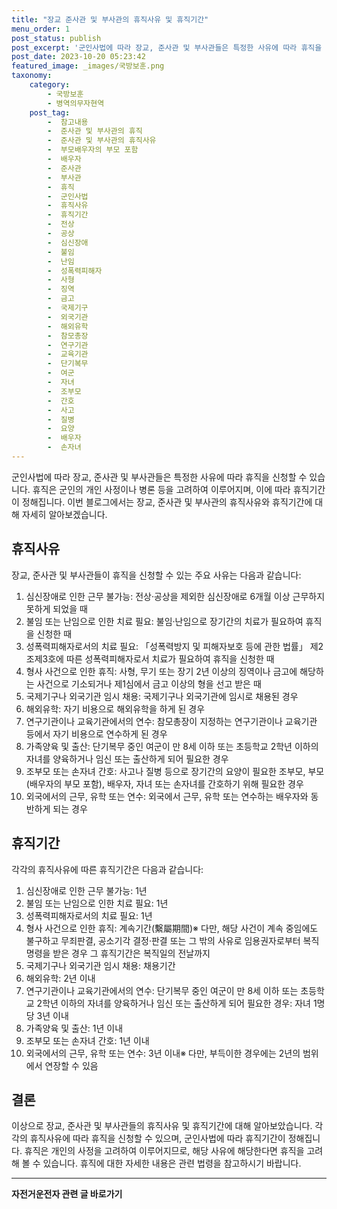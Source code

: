 ```yaml
---
title: "장교 준사관 및 부사관의 휴직사유 및 휴직기간"
menu_order: 1
post_status: publish
post_excerpt: '군인사법에 따라 장교, 준사관 및 부사관들은 특정한 사유에 따라 휴직을 신청할 수 있습니다. 휴직은 군인의 개인 사정이나 병론 등을 고려하여 이루어지며, 이에 따라 휴직기간이 정해집니다. 이번 블로그에서는 장교, 준사관 및 부사관의 휴직사유와 휴직기간에 대해 자세히 알아보겠습니다.'
post_date: 2023-10-20 05:23:42
featured_image: _images/국방보훈.png
taxonomy:
    category:
        - 국방보훈
        - 병역의무자현역
    post_tag:
        -  참고내용
        -  준사관 및 부사관의 휴직
        -  준사관 및 부사관의 휴직사유
        -  부모배우자의 부모 포함
        -  배우자
        -  준사관
        -  부사관
        -  휴직
        -  군인사법
        -  휴직사유
        -  휴직기간
        -  전상
        -  공상
        -  심신장애
        -  불임
        -  난임
        -  성폭력피해자
        -  사형
        -  징역
        -  금고
        -  국제기구
        -  외국기관
        -  해외유학
        -  참모총장
        -  연구기관
        -  교육기관
        -  단기복무
        -  여군
        -  자녀
        -  조부모
        -  간호
        -  사고
        -  질병
        -  요양
        -  배우자
        -  손자녀
---
```




군인사법에 따라 장교, 준사관 및 부사관들은 특정한 사유에 따라 휴직을 신청할 수 있습니다. 휴직은 군인의 개인 사정이나 병론 등을 고려하여 이루어지며, 이에 따라 휴직기간이 정해집니다. 이번 블로그에서는 장교, 준사관 및 부사관의 휴직사유와 휴직기간에 대해 자세히 알아보겠습니다.

## 휴직사유

장교, 준사관 및 부사관들이 휴직을 신청할 수 있는 주요 사유는 다음과 같습니다:

1. 심신장애로 인한 근무 불가능: 전상·공상을 제외한 심신장애로 6개월 이상 근무하지 못하게 되었을 때
2. 불임 또는 난임으로 인한 치료 필요: 불임·난임으로 장기간의 치료가 필요하여 휴직을 신청한 때
3. 성폭력피해자로서의 치료 필요: 「성폭력방지 및 피해자보호 등에 관한 법률」 제2조제3호에 따른 성폭력피해자로서 치료가 필요하여 휴직을 신청한 때
4. 형사 사건으로 인한 휴직: 사형, 무기 또는 장기 2년 이상의 징역이나 금고에 해당하는 사건으로 기소되거나 제1심에서 금고 이상의 형을 선고 받은 때
5. 국제기구나 외국기관 임시 채용: 국제기구나 외국기관에 임시로 채용된 경우
6. 해외유학: 자기 비용으로 해외유학을 하게 된 경우
7. 연구기관이나 교육기관에서의 연수: 참모총장이 지정하는 연구기관이나 교육기관 등에서 자기 비용으로 연수하게 된 경우
8. 가족양육 및 출산: 단기복무 중인 여군이 만 8세 이하 또는 초등학교 2학년 이하의 자녀를 양육하거나 임신 또는 출산하게 되어 필요한 경우
9. 조부모 또는 손자녀 간호: 사고나 질병 등으로 장기간의 요양이 필요한 조부모, 부모(배우자의 부모 포함), 배우자, 자녀 또는 손자녀를 간호하기 위해 필요한 경우
10. 외국에서의 근무, 유학 또는 연수: 외국에서 근무, 유학 또는 연수하는 배우자와 동반하게 되는 경우

## 휴직기간

각각의 휴직사유에 따른 휴직기간은 다음과 같습니다:

1. 심신장애로 인한 근무 불가능: 1년
2. 불임 또는 난임으로 인한 치료 필요: 1년
3. 성폭력피해자로서의 치료 필요: 1년
4. 형사 사건으로 인한 휴직: 계속기간(繫屬期間)※ 다만, 해당 사건이 계속 중임에도 불구하고 무죄판결, 공소기각 결정·판결 또는 그 밖의 사유로 임용권자로부터 복직명령을 받은 경우 그 휴직기간은 복직일의 전날까지
5. 국제기구나 외국기관 임시 채용: 채용기간
6. 해외유학: 2년 이내
7. 연구기관이나 교육기관에서의 연수: 단기복무 중인 여군이 만 8세 이하 또는 초등학교 2학년 이하의 자녀를 양육하거나 임신 또는 출산하게 되어 필요한 경우: 자녀 1명당 3년 이내
8. 가족양육 및 출산: 1년 이내
9. 조부모 또는 손자녀 간호: 1년 이내
10. 외국에서의 근무, 유학 또는 연수: 3년 이내※ 다만, 부득이한 경우에는 2년의 범위에서 연장할 수 있음

## 결론

이상으로 장교, 준사관 및 부사관들의 휴직사유 및 휴직기간에 대해 알아보았습니다. 각각의 휴직사유에 따라 휴직을 신청할 수 있으며, 군인사법에 따라 휴직기간이 정해집니다. 휴직은 개인의 사정을 고려하여 이루어지므로, 해당 사유에 해당한다면 휴직을 고려해 볼 수 있습니다. 휴직에 대한 자세한 내용은 관련 법령을 참고하시기 바랍니다.
<!-- wp:separator -->
<hr class="wp-block-separator has-alpha-channel-opacity"/>
<!-- /wp:separator -->

<!-- wp:group {"backgroundColor":"base","layout":{"type":"constrained"}} -->
<div class="wp-block-group has-base-background-color has-background"><!-- wp:paragraph {"align":"center","fontSize":"medium"} -->
<p class="has-text-align-center has-large-font-size"><strong>자전거운전자 관련 글 바로가기</strong></p>
<!-- /wp:paragraph -->


<!-- wp:latest-posts
{"categories":[{"id":1713,"count":19,"description":"","link":"https://uknowlaw.com/category/%ec%9e%90%ec%a0%84%ea%b1%b0%ec%9a%b4%ec%a0%84%ec%9e%90/","name":"자전거운전자","slug":"자전거운전자","taxonomy":"category","parent":0,"meta":[],"_links":{"self":[{"href":"https://uknowlaw.com/wp-json/wp/v2/categories/1713"}],"collection":[{"href":"https://uknowlaw.com/wp-json/wp/v2/categories"}],"about":[{"href":"https://uknowlaw.com/wp-json/wp/v2/taxonomies/category"}],"wp:post_type":[{"href":"https://uknowlaw.com/wp-json/wp/v2/posts?categories=1713"}],"curies":[{"name":"wp","href":"https://api.w.org/{rel}","templated":true}]}}],"postsToShow":100,"excerptLength":28,"postLayout":"grid","columns":2,"featuredImageAlign":"left","featuredImageSizeSlug":"large","fontSize":"small"} /--></div>
<!-- /wp:group -->